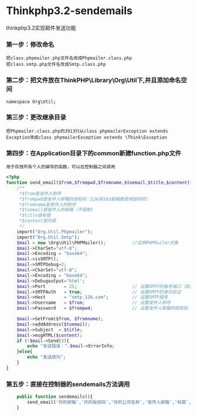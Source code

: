 # Thinkphp3.2-sendemails
thinkphp3.2实现邮件发送功能
### 第一步：修改命名
    把class.phpmailer.php文件名改成Phpmailer.class.php
    把class.smtp.php文件名改成Smtp.class.php
### 第二步：把文件放在ThinkPHP\Library\Org\Util下,并且添加命名空间
    namespace Org\Util;
### 第三步：更改继承目录
    把Phpmailer.class.php的3913行从class phpmailerException extends Exception改成class phpmailerException extends \Think\Exception
### 第四步：在Application目录下的common新建function.php文件
    用于存放所有个人的编写的函数，可以在控制器之间调用
```php
<?php
function send_email($from,$frompwd,$fromname,$toemail,$title,$content){
    /**
     *$from是发件人称呼
     *$frompwd是发件人邮箱的授权码（126和163邮箱都是用授权码）
     *$fromname是发件人的称呼
     *$toemail是收件人的邮箱（不限制）
     *$title是标题
     *$content是内容
     */
    import("Org.Util.Phpmailer");
    import("Org.Util.Smtp");
    $mail = new \Org\Util\PHPMailer();          //实例PHPMailer对象
    $mail->CharSet="utf-8";
    $mail->Encoding = "base64";
    $mail->isSMTP();
    $mail->SMTPDebug=2;
    $mail->CharSet="utf-8";
    $mail->Encoding = "base64";
    $mail->Debugoutput='html';
    $mail->Port       = 25;                     // 设置SMTP的服务端口（如果发件人邮箱是qq，则端口为465）
    $mail->SMTPAuth   = true;                   // 设置SMTP的身份验证
    $mail->Host       = "smtp.126.com";         // 设置SMTP服务
    $mail->Username   = $from;                  // 设置发件人称呼
    $mail->Password   = $frompwd;               // 设置发件人邮箱的授权码

    $mail->SetFrom($from, $fromname);
    $mail->addAddress($toemail);
    $mail->Subject  = $title;
    $mail->msgHTML($content);
    if (!$mail->Send()){
        echo "发送错误：".$mail->ErrorInfo;
    }else{
        echo "发送成功";
    }
}
```
### 第五步：直接在控制器的sendemails方法调用
```php
    public function sendemails(){
        send_email('你的邮箱','你的授权码','你的公司名称','收件人邮箱','标题','内容');
    }
```
